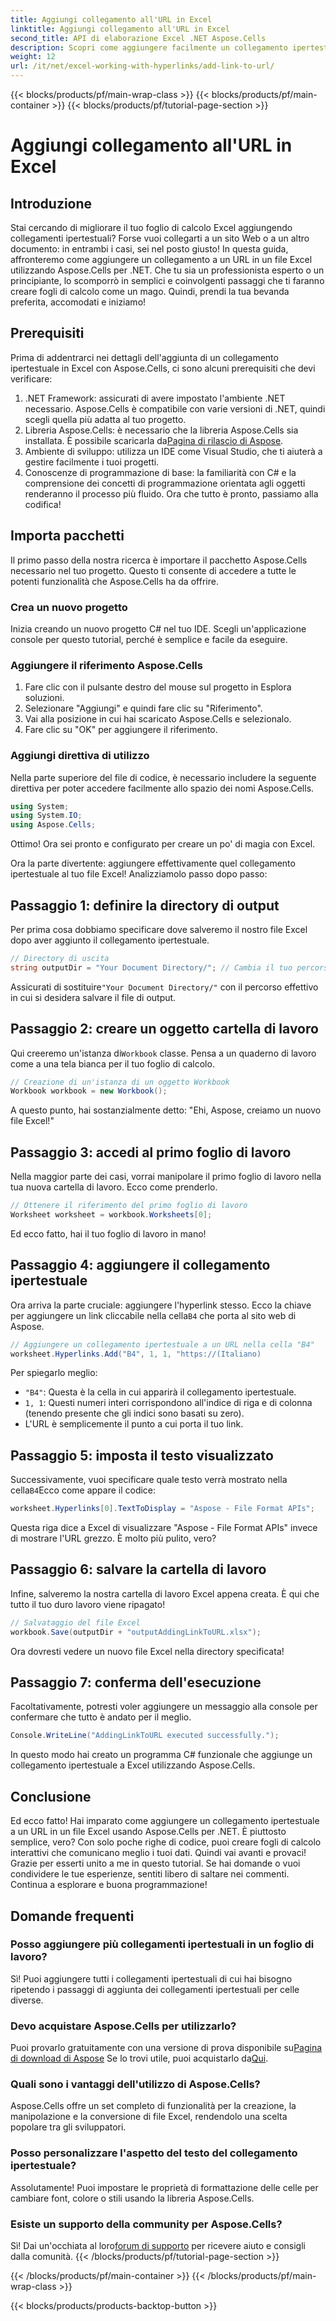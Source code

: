 ```yaml
---
title: Aggiungi collegamento all'URL in Excel
linktitle: Aggiungi collegamento all'URL in Excel
second_title: API di elaborazione Excel .NET Aspose.Cells
description: Scopri come aggiungere facilmente un collegamento ipertestuale URL in Excel usando Aspose.Cells per .NET con questo tutorial dettagliato. Semplifica i tuoi fogli di calcolo.
weight: 12
url: /it/net/excel-working-with-hyperlinks/add-link-to-url/
---
```


{{< blocks/products/pf/main-wrap-class >}}
{{< blocks/products/pf/main-container >}}
{{< blocks/products/pf/tutorial-page-section >}}

# Aggiungi collegamento all'URL in Excel

## Introduzione
Stai cercando di migliorare il tuo foglio di calcolo Excel aggiungendo collegamenti ipertestuali? Forse vuoi collegarti a un sito Web o a un altro documento: in entrambi i casi, sei nel posto giusto! In questa guida, affronteremo come aggiungere un collegamento a un URL in un file Excel utilizzando Aspose.Cells per .NET. Che tu sia un professionista esperto o un principiante, lo scomporrò in semplici e coinvolgenti passaggi che ti faranno creare fogli di calcolo come un mago. Quindi, prendi la tua bevanda preferita, accomodati e iniziamo!
## Prerequisiti
Prima di addentrarci nei dettagli dell'aggiunta di un collegamento ipertestuale in Excel con Aspose.Cells, ci sono alcuni prerequisiti che devi verificare:
1. .NET Framework: assicurati di avere impostato l'ambiente .NET necessario. Aspose.Cells è compatibile con varie versioni di .NET, quindi scegli quella più adatta al tuo progetto.
2. Libreria Aspose.Cells: è necessario che la libreria Aspose.Cells sia installata. È possibile scaricarla da[Pagina di rilascio di Aspose](https://releases.aspose.com/cells/net/).
3. Ambiente di sviluppo: utilizza un IDE come Visual Studio, che ti aiuterà a gestire facilmente i tuoi progetti.
4. Conoscenze di programmazione di base: la familiarità con C# e la comprensione dei concetti di programmazione orientata agli oggetti renderanno il processo più fluido.
Ora che tutto è pronto, passiamo alla codifica!
## Importa pacchetti
Il primo passo della nostra ricerca è importare il pacchetto Aspose.Cells necessario nel tuo progetto. Questo ti consente di accedere a tutte le potenti funzionalità che Aspose.Cells ha da offrire.
### Crea un nuovo progetto
Inizia creando un nuovo progetto C# nel tuo IDE. Scegli un'applicazione console per questo tutorial, perché è semplice e facile da eseguire.
### Aggiungere il riferimento Aspose.Cells
1. Fare clic con il pulsante destro del mouse sul progetto in Esplora soluzioni.
2. Selezionare "Aggiungi" e quindi fare clic su "Riferimento".
3. Vai alla posizione in cui hai scaricato Aspose.Cells e selezionalo.
4. Fare clic su "OK" per aggiungere il riferimento.
### Aggiungi direttiva di utilizzo
Nella parte superiore del file di codice, è necessario includere la seguente direttiva per poter accedere facilmente allo spazio dei nomi Aspose.Cells.
```csharp
using System;
using System.IO;
using Aspose.Cells;
```
Ottimo! Ora sei pronto e configurato per creare un po' di magia con Excel.

Ora la parte divertente: aggiungere effettivamente quel collegamento ipertestuale al tuo file Excel! Analizziamolo passo dopo passo:
## Passaggio 1: definire la directory di output
Per prima cosa dobbiamo specificare dove salveremo il nostro file Excel dopo aver aggiunto il collegamento ipertestuale. 
```csharp
// Directory di uscita
string outputDir = "Your Document Directory/"; // Cambia il tuo percorso
```
 Assicurati di sostituire`"Your Document Directory/"` con il percorso effettivo in cui si desidera salvare il file di output. 
## Passaggio 2: creare un oggetto cartella di lavoro
 Qui creeremo un'istanza di`Workbook` classe. Pensa a un quaderno di lavoro come a una tela bianca per il tuo foglio di calcolo.
```csharp
// Creazione di un'istanza di un oggetto Workbook
Workbook workbook = new Workbook();
```
A questo punto, hai sostanzialmente detto: "Ehi, Aspose, creiamo un nuovo file Excel!"
## Passaggio 3: accedi al primo foglio di lavoro
Nella maggior parte dei casi, vorrai manipolare il primo foglio di lavoro nella tua nuova cartella di lavoro. Ecco come prenderlo.
```csharp
// Ottenere il riferimento del primo foglio di lavoro
Worksheet worksheet = workbook.Worksheets[0];
```
Ed ecco fatto, hai il tuo foglio di lavoro in mano!
## Passaggio 4: aggiungere il collegamento ipertestuale
Ora arriva la parte cruciale: aggiungere l'hyperlink stesso. Ecco la chiave per aggiungere un link cliccabile nella cella`B4` che porta al sito web di Aspose.
```csharp
// Aggiungere un collegamento ipertestuale a un URL nella cella "B4"
worksheet.Hyperlinks.Add("B4", 1, 1, "https://(Italiano)
```
Per spiegarlo meglio:
- `"B4"`: Questa è la cella in cui apparirà il collegamento ipertestuale.
- `1, 1`: Questi numeri interi corrispondono all'indice di riga e di colonna (tenendo presente che gli indici sono basati su zero).
- L'URL è semplicemente il punto a cui porta il tuo link.
## Passaggio 5: imposta il testo visualizzato
 Successivamente, vuoi specificare quale testo verrà mostrato nella cella`B4`Ecco come appare il codice:
```csharp
worksheet.Hyperlinks[0].TextToDisplay = "Aspose - File Format APIs";
```
Questa riga dice a Excel di visualizzare "Aspose - File Format APIs" invece di mostrare l'URL grezzo. È molto più pulito, vero?
## Passaggio 6: salvare la cartella di lavoro
Infine, salveremo la nostra cartella di lavoro Excel appena creata. È qui che tutto il tuo duro lavoro viene ripagato!
```csharp
// Salvataggio del file Excel
workbook.Save(outputDir + "outputAddingLinkToURL.xlsx");
```
Ora dovresti vedere un nuovo file Excel nella directory specificata!
## Passaggio 7: conferma dell'esecuzione
Facoltativamente, potresti voler aggiungere un messaggio alla console per confermare che tutto è andato per il meglio.
```csharp
Console.WriteLine("AddingLinkToURL executed successfully.");
```
In questo modo hai creato un programma C# funzionale che aggiunge un collegamento ipertestuale a Excel utilizzando Aspose.Cells.
## Conclusione
Ed ecco fatto! Hai imparato come aggiungere un collegamento ipertestuale a un URL in un file Excel usando Aspose.Cells per .NET. È piuttosto semplice, vero? Con solo poche righe di codice, puoi creare fogli di calcolo interattivi che comunicano meglio i tuoi dati. Quindi vai avanti e provaci!
Grazie per esserti unito a me in questo tutorial. Se hai domande o vuoi condividere le tue esperienze, sentiti libero di saltare nei commenti. Continua a esplorare e buona programmazione!
## Domande frequenti
### Posso aggiungere più collegamenti ipertestuali in un foglio di lavoro?  
Sì! Puoi aggiungere tutti i collegamenti ipertestuali di cui hai bisogno ripetendo i passaggi di aggiunta dei collegamenti ipertestuali per celle diverse.
### Devo acquistare Aspose.Cells per utilizzarlo?  
 Puoi provarlo gratuitamente con una versione di prova disponibile su[Pagina di download di Aspose](https://releases.aspose.com/) Se lo trovi utile, puoi acquistarlo da[Qui](https://purchase.aspose.com/buy).
### Quali sono i vantaggi dell'utilizzo di Aspose.Cells?  
Aspose.Cells offre un set completo di funzionalità per la creazione, la manipolazione e la conversione di file Excel, rendendolo una scelta popolare tra gli sviluppatori.
### Posso personalizzare l'aspetto del testo del collegamento ipertestuale?  
Assolutamente! Puoi impostare le proprietà di formattazione delle celle per cambiare font, colore o stili usando la libreria Aspose.Cells.
### Esiste un supporto della community per Aspose.Cells?  
 Sì! Dai un'occhiata al loro[forum di supporto](https://forum.aspose.com/c/cells/9) per ricevere aiuto e consigli dalla comunità.
{{< /blocks/products/pf/tutorial-page-section >}}

{{< /blocks/products/pf/main-container >}}
{{< /blocks/products/pf/main-wrap-class >}}

{{< blocks/products/products-backtop-button >}}
